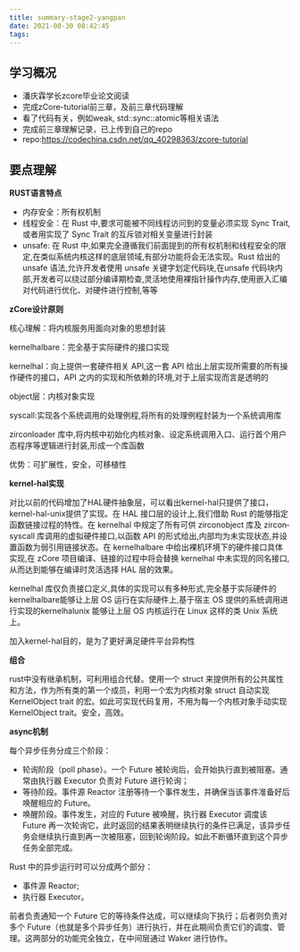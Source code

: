 ```yaml
---
title: summary-stage2-yangpan
date: 2021-08-30 08:42:45
tags:
---
```


## 学习概况

 - 潘庆霖学长zcore毕业论文阅读
 - 完成zCore-tutorial前三章，及前三章代码理解
 - 看了代码有关，例如weak, std::sync::atomic等相关语法
 - 完成前三章理解记录，已上传到自己的repo
 - repo:https://codechina.csdn.net/qq_40298363/zcore-tutorial

## 要点理解

**RUST语言特点**

 - 内存安全：所有权机制
 - 线程安全：在 Rust 中,要求可能被不同线程访问到的变量必须实现 Sync Trait,或者用实现了 Sync Trait 的互斥锁对相关变量进行封装
 - unsafe: 在 Rust 中,如果完全遵循我们前面提到的所有权机制和线程安全的限定,在类似系统内核这样的底层领域,有部分功能将会无法实现。Rust 给出的 unsafe 语法,允许开发者使用 unsafe 关键字划定代码块,在unsafe 代码块内部,开发者可以绕过部分编译期检查,灵活地使用裸指针操作内存,使用嵌入汇编对代码进行优化、对硬件进行控制,等等

**zCore设计原则**

核心理解：将内核服务用面向对象的思想封装

kernel­hal­bare：完全基于实际硬件的接口实现

kernel­hal：向上提供一套硬件相关 API,这一套 API 给出上层实现所需要的所有操作硬件的接口，API 之内的实现和所依赖的环境,对于上层实现而言是透明的

object层：内核对象实现

syscall:实现各个系统调用的处理例程,将所有的处理例程封装为一个系统调用库

zircon­loader 库中,将内核中初始化内核对象、设定系统调用入口、运行首个用户态程序等逻辑进行封装,形成一个库函数

优势：可扩展性，安全，可移植性

**kernel­-hal实现**

对比以前的代码增加了HAL硬件抽象层，可以看出kernel-hal只提供了接口，kernel-hal-unix提供了实现。在 HAL 接口层的设计上,我们借助 Rust 的能够指定函数链接过程的特性。在 kernel­hal 中规定了所有可供 zircon­object 库及 zircon­syscall 库调用的虚拟硬件接口,以函数 API 的形式给出,内部均为未实现状态,并设置函数为弱引用链接状态。在 kernel­hal­bare 中给出裸机环境下的硬件接口具体实现,在 zCore 项目编译、链接的过程中将会替换 kernel­hal 中未实现的同名接口,从而达到能够在编译时灵活选择 HAL 层的效果。

kernel­hal 库仅负责接口定义,具体的实现可以有多种形式,完全基于实际硬件的 kernel­hal­bare能够让上层 OS 运行在实际硬件上,基于宿主 OS 提供的系统调用进行实现的kernel­hal­unix 能够让上层 OS 内核运行在 Linux 这样的类 Unix 系统上。

加入kernel-hal目的，是为了更好满足硬件平台异构性

**组合**

rust中没有继承机制，可利用组合代替。使用一个 struct 来提供所有的公共属性和方法，作为所有类的第一个成员，利用一个宏为内核对象 struct 自动实现 KernelObject trait 的宏。如此可实现代码复用，不用为每一个内核对象手动实现KernelObject trait。安全，高效。

**async机制**

每个异步任务分成三个阶段：

 - 轮询阶段（poll phase）。一个 Future 被轮询后，会开始执行直到被阻塞。通常由执行器 Executor 负责对 Future 进行轮询；
 - 等待阶段。事件源 Reactor 注册等待一个事件发生，并确保当该事件准备好后唤醒相应的 Future。
 - 唤醒阶段。事件发生，对应的 Future 被唤醒，执行器 Executor 调度该 Future 再一次轮询它，此时返回的结果表明继续执行的条件已满足，该异步任务会继续执行直到再一次被阻塞，回到轮询阶段。如此不断循环直到这个异步任务全部完成。

Rust 中的异步运行时可以分成两个部分：

 - 事件源 Reactor;
 - 执行器 Executor。

前者负责通知一个 Future 它的等待条件达成，可以继续向下执行；后者则负责对多个 Future（也就是多个异步任务）进行执行，并在此期间负责它们的调度、管理。这两部分的功能完全独立，在中间层通过 Waker 进行协作。

